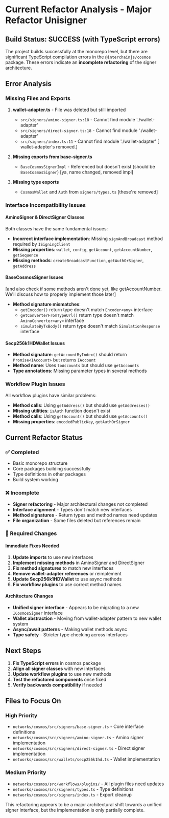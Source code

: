 # Current Refactor Analysis - Major Refactor Unisigner

## Build Status: SUCCESS (with TypeScript errors)

The project builds successfully at the monorepo level, but there are significant TypeScript compilation errors in the `@interchainjs/cosmos` package. These errors indicate an **incomplete refactoring** of the signer architecture.

## Error Analysis

### Missing Files and Exports
1. **wallet-adapter.ts** - File was deleted but still imported
   - `src/signers/amino-signer.ts:18` - Cannot find module './wallet-adapter'
   - `src/signers/direct-signer.ts:18` - Cannot find module './wallet-adapter'
   - `src/signers/index.ts:11` - Cannot find module './wallet-adapter'
[ wallet-adapter's removed.]

2. **Missing exports from base-signer.ts**
   - `BaseCosmosSignerImpl` - Referenced but doesn't exist (should be `BaseCosmosSigner`)
   [ya, name changed, removed impl]

3. **Missing type exports**
   - `CosmosWallet` and `Auth` from `signers/types.ts`
   [these're removed]

### Interface Incompatibility Issues

#### AminoSigner & DirectSigner Classes
Both classes have the same fundamental issues:
- **Incorrect interface implementation**: Missing `signAndBroadcast` method required by `ISigningClient`
- **Missing properties**: `wallet`, `config`, `getAccount`, `getAccountNumber`, `getSequence`
- **Missing methods**: `createBroadcastFunction`, `getAuthOrSigner`, `getAddress`

#### BaseCosmosSigner Issues
[and also check if some methods aren't done yet, like getAccountNumber. We'll discuss how to properly implement those later]
- **Method signature mismatches**:
  - `getEncoder()` return type doesn't match `Encoder<any>` interface
  - `getConverterFromTypeUrl()` return type doesn't match `AminoConverter<any>` interface
  - `simulateByTxBody()` return type doesn't match `SimulationResponse` interface

#### Secp256k1HDWallet Issues
- **Method signature**: `getAccountByIndex()` should return `Promise<IAccount>` but returns `IAccount`
- **Method name**: Uses `toAccounts` but should use `getAccounts`
- **Type annotations**: Missing parameter types in several methods

### Workflow Plugin Issues
All workflow plugins have similar problems:
- **Method calls**: Using `getAddress()` but should use `getAddresses()`
- **Missing utilities**: `isAuth` function doesn't exist
- **Method calls**: Using `getAccount()` but should use `getAccounts()`
- **Missing properties**: `encodedPublicKey`, `getAuthOrSigner`

## Current Refactor Status

### ✅ Completed
- Basic monorepo structure
- Core packages building successfully
- Type definitions in other packages
- Build system working

### ❌ Incomplete
- **Signer refactoring** - Major architectural changes not completed
- **Interface alignment** - Types don't match new interfaces
- **Method signatures** - Return types and method names need updates
- **File organization** - Some files deleted but references remain

### 🔧 Required Changes

#### Immediate Fixes Needed
1. **Update imports** to use new interfaces
2. **Implement missing methods** in AminoSigner and DirectSigner
3. **Fix method signatures** to match new interfaces
4. **Remove wallet-adapter references** or reimplement
5. **Update Secp256k1HDWallet** to use async methods
6. **Fix workflow plugins** to use correct method names

#### Architecture Changes
- **Unified signer interface** - Appears to be migrating to a new `ICosmosSigner` interface
- **Wallet abstraction** - Moving from wallet-adapter pattern to new wallet system
- **Async/await patterns** - Making wallet methods async
- **Type safety** - Stricter type checking across interfaces

## Next Steps

1. **Fix TypeScript errors** in cosmos package
2. **Align all signer classes** with new interfaces
3. **Update workflow plugins** to use new methods
4. **Test the refactored components** once fixed
5. **Verify backwards compatibility** if needed

## Files to Focus On

### High Priority
- `networks/cosmos/src/signers/base-signer.ts` - Core interface definitions
- `networks/cosmos/src/signers/amino-signer.ts` - Amino signer implementation
- `networks/cosmos/src/signers/direct-signer.ts` - Direct signer implementation
- `networks/cosmos/src/wallets/secp256k1hd.ts` - Wallet implementation

### Medium Priority
- `networks/cosmos/src/workflows/plugins/` - All plugin files need updates
- `networks/cosmos/src/signers/types.ts` - Type definitions
- `networks/cosmos/src/signers/index.ts` - Export cleanup

This refactoring appears to be a major architectural shift towards a unified signer interface, but the implementation is only partially complete.